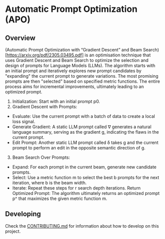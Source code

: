 # Automatic Prompt Optimization (APO)

## Overview
(Automatic Prompt Optimization with “Gradient Descent”
and Beam Search)[https://arxiv.org/pdf/2305.03495.pdf] is an optimisation technique that uses Gradient Descent and Beam Search to optimize the selection and design of prompts for Language Models (LLMs). The algorithm starts with an initial prompt and iteratively explores new prompt candidates by "expanding" the current prompt to generate variations. The most promising prompts are then "selected" based on specified metric functions. The entire process aims for incremental improvements, ultimately leading to an optimized prompt.

1. Initialization: Start with an initial prompt p0.
2. Gradient Descent with Prompts:
- Evaluate: Use the current prompt with a batch of data to create a local loss signal.
- Generate Gradient: A static LLM prompt called ∇ generates a natural language summary, serving as the gradient g, indicating the flaws in the current prompt.
- Edit Prompt: Another static LLM prompt called δ takes g and the current prompt to perform an edit in the opposite semantic direction of g.
3. Beam Search Over Prompts:
- Expand: For each prompt in the current beam, generate new candidate prompts.
- Select: Use a metric function m to select the best b prompts for the next iteration, where b is the beam width.
- Iterate: Repeat these steps for r search depth iterations.
Return Optimized Prompt: The algorithm ultimately returns an optimized prompt p^ that maximizes the given metric function m.



## Developing

Check the [CONTRIBUTING.md](/CONTRIBUTING.md) for information about how to develop on this project.

